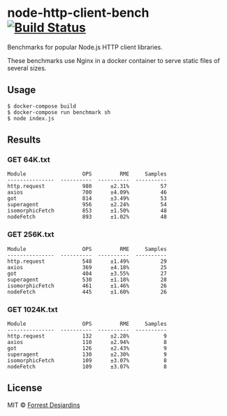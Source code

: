 # node-http-client-bench [![Build Status][travis-image]][travis-url]

Benchmarks for popular Node.js HTTP client libraries.

These benchmarks use Nginx in a docker container to serve static files of several sizes.

## Usage

```
$ docker-compose build
$ docker-compose run benchmark sh
$ node index.js
```

## Results

### GET 64K.txt
```
Module                  OPS         RME     Samples
---------------  ----------  ----------  ----------
http.request            980      ±2.31%          57
axios                   700      ±4.09%          46
got                     814      ±3.49%          53
superagent              956      ±2.24%          54
isomorphicFetch         853      ±1.50%          48
nodeFetch               893      ±1.02%          48
```

### GET 256K.txt
```
Module                  OPS         RME     Samples
---------------  ----------  ----------  ----------
http.request            548      ±1.49%          29
axios                   369      ±4.18%          25
got                     404      ±3.55%          27
superagent              530      ±1.18%          28
isomorphicFetch         461      ±1.46%          26
nodeFetch               445      ±1.60%          26
```

### GET 1024K.txt
```
Module                  OPS         RME     Samples
---------------  ----------  ----------  ----------
http.request            132      ±2.28%           9
axios                   110      ±2.94%           8
got                     126      ±2.43%           9
superagent              130      ±2.30%           9
isomorphicFetch         109      ±3.07%           8
nodeFetch               109      ±3.07%           8
```


## License

MIT © [Forrest Desjardins](https://github.com/fdesjardins)

[travis-url]: https://travis-ci.org/fdesjardins/node-http-client-bench
[travis-image]: https://img.shields.io/travis/fdesjardins/node-http-client-bench.svg?style=flat
